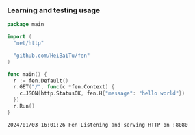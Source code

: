 ### Learning and testing usage


```go
package main

import (
  "net/http"

  "github.com/HeiBaiTu/fen"
)

func main() {
  r := fen.Default()
  r.GET("/", func(c *fen.Context) {
    c.JSON(http.StatusOK, fen.H{"message": "hello world"})
  })
  r.Run() 
}
```

```bash
2024/01/03 16:01:26 Fen Listening and serving HTTP on :8080
```
